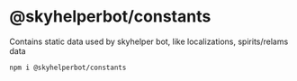 # @skyhelperbot/constants

Contains static data used by skyhelper bot, like localizations, spirits/relams data

```bash
npm i @skyhelperbot/constants
```
